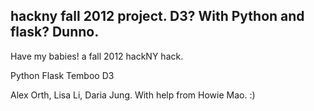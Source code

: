hackny fall 2012 project. D3? With Python and flask? Dunno.
----------------------------------------------------------
Have my babies! a fall 2012 hackNY hack.

Python
Flask
Temboo
D3

Alex Orth, Lisa Li, Daria Jung.
With help from Howie Mao. :)


